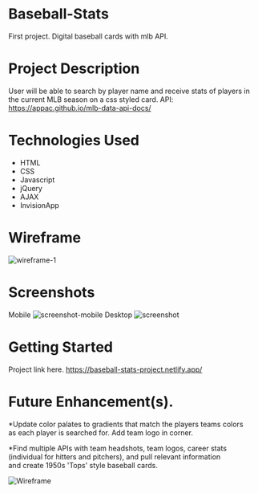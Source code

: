 # Baseball-Stats
First project. Digital baseball cards with mlb API.

# Project Description
User will be able to search by player name and receive stats of players in the current MLB season on a css styled card. 
API: https://appac.github.io/mlb-data-api-docs/ 

# Technologies Used
* HTML
* CSS
* Javascript
* jQuery
* AJAX
* InvisionApp 

# Wireframe
![wireframe-1](https://i.imgur.com/rGv30vI.png)
# Screenshots
Mobile
![screenshot-mobile](https://i.imgur.com/bXTIMpM.png)
Desktop
![screenshot](https://i.imgur.com/vFocqgQ.png)

# Getting Started
Project link here.
https://baseball-stats-project.netlify.app/


# Future Enhancement(s).
*Update color palates to gradients that match the players teams colors <br>
as each player is searched for. Add team logo in corner.

*Find multiple APIs with team headshots, team logos, career stats <br>
(individual for hitters and pitchers), and pull relevant information <br>
and create 1950s 'Tops' style baseball cards. 

![Wireframe](https://i.imgur.com/Fqccnbb.png)


